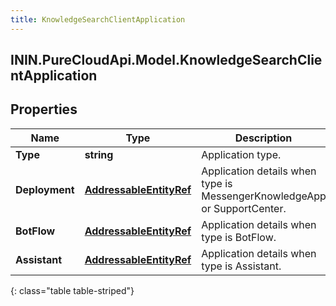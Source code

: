 ```yaml
---
title: KnowledgeSearchClientApplication
---
```

## ININ.PureCloudApi.Model.KnowledgeSearchClientApplication

## Properties

|Name | Type | Description | Notes|
|------------ | ------------- | ------------- | -------------|
| **Type** | **string** | Application type. | |
| **Deployment** | [**AddressableEntityRef**](AddressableEntityRef.html) | Application details when type is MessengerKnowledgeApp or SupportCenter. | [optional] |
| **BotFlow** | [**AddressableEntityRef**](AddressableEntityRef.html) | Application details when type is BotFlow. | [optional] |
| **Assistant** | [**AddressableEntityRef**](AddressableEntityRef.html) | Application details when type is Assistant. | [optional] |
{: class="table table-striped"}


